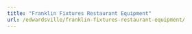 ```yaml
---
title: "Franklin Fixtures Restaurant Equipment"
url: /edwardsville/franklin-fixtures-restaurant-equipment/
---
```

